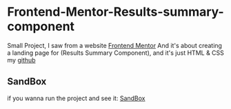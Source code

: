 # Frontend-Mentor-Results-summary-component
Small Project, I saw from a website [Frontend Mentor](https://www.frontendmentor.io/challenges/results-summary-component-CE_K6s0maV) And it's about creating a landing page for (Results Summary Component), and it's just HTML & CSS my [github](https://github.com/Ahmed-Wasl)

## SandBox
if you wanna run the project and see it: [SandBox](https://codesandbox.io/p/sandbox/frontend-mentor-results-summary-component-6xlcrk)
